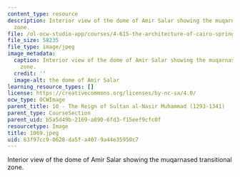 ```yaml
---
content_type: resource
description: Interior view of the dome of Amir Salar showing the muqarnased transitional
  zone.
file: /ol-ocw-studio-app/courses/4-615-the-architecture-of-cairo-spring-2002/63f97cc90628da5fa4079a44e35950c7_1069.jpeg
file_size: 58235
file_type: image/jpeg
image_metadata:
  caption: Interior view of the dome of Amir Salar showing the muqarnased transitional
    zone.
  credit: ''
  image-alt: the dome of Amir Salar
learning_resource_types: []
license: https://creativecommons.org/licenses/by-nc-sa/4.0/
ocw_type: OCWImage
parent_title: 10 - The Reign of Sultan al-Nasir Muhammad (1293-1341)
parent_type: CourseSection
parent_uid: b5a5d49b-2169-a890-6fd3-f15eef9cfc0f
resourcetype: Image
title: 1069.jpeg
uid: 63f97cc9-0628-da5f-a407-9a44e35950c7
---
```

Interior view of the dome of Amir Salar showing the muqarnased transitional zone.